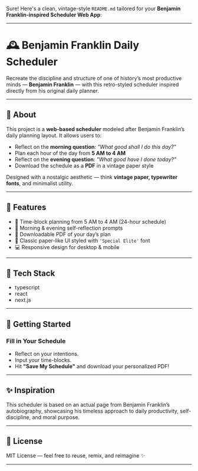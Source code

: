 Sure! Here's a clean, vintage-style `README.md` tailored for your **Benjamin Franklin-inspired Scheduler Web App**:

---

# 🕰️ Benjamin Franklin Daily Scheduler

Recreate the discipline and structure of one of history’s most productive minds — **Benjamin Franklin** — with this retro-styled scheduler inspired directly from his original daily planner.

---

## 📖 About

This project is a **web-based scheduler** modeled after Benjamin Franklin’s daily planning layout. It allows users to:
- Reflect on the **morning question**: *"What good shall I do this day?"*
- Plan each hour of the day from **5 AM to 4 AM**
- Reflect on the **evening question**: *"What good have I done today?"*
- Download the schedule as a **PDF** in a vintage paper style

Designed with a nostalgic aesthetic — think **vintage paper, typewriter fonts**, and minimalist utility.

---

## 🌿 Features

- 📝 Time-block planning from 5 AM to 4 AM (24-hour schedule)
- 🎯 Morning & evening self-reflection prompts
- 🧾 Downloadable PDF of your day’s plan
- 📜 Classic paper-like UI styled with `'Special Elite'` font
- 💻 Responsive design for desktop & mobile

---

## 🧰 Tech Stack

- typescript
- react
- next.js

---

## 🚀 Getting Started

### Fill in Your Schedule
- Reflect on your intentions.
- Input your time-blocks.
- Hit **"Save My Schedule"** and download your personalized PDF!

---

## ✨ Inspiration

This scheduler is based on an actual page from Benjamin Franklin’s autobiography, showcasing his timeless approach to daily productivity, self-discipline, and moral purpose.

---

## 📜 License

MIT License — feel free to reuse, remix, and reimagine ✨

---
